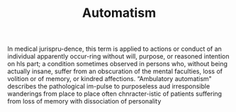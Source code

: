 ---
title: Automatism
letter: A
permalink: "/definitions/bld-automatism.html"
body: In medical jurispru-dence, this term is applied to actions or conduct of an
  individual apparently occur-ring without will, purpose, or reasoned intention on
  hls part; a condition sometimes observed in persons who, without being actually
  insane, suffer from an obscuration of the mental faculties, loss of volition or
  of memory, or kindred affections. “Ambulatory automatism" describes the pathological
  im-pulse to purposeless aud irresponsible wanderings from place to place often chnracter-istic
  of patients suffering from loss of memory with dissociation of personality
published_at: '2018-07-07'
source: Black's Law Dictionary 2nd Ed (1910)
layout: post
---